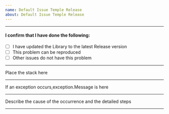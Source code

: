 ```yaml
---
name: Default Issue Temple Release
about: Default Issue Temple Release
---
```



------------

####  I confirm that I have done the following:
- [ ] I have updated the Library to the latest Release version
- [ ] This problem can be reproduced
- [ ] Other issues do not have this problem
------------
Place the stack here

------------

If an exception occurs,exception.Message is here

------------

Describe the cause of the occurrence and the detailed steps


------------
